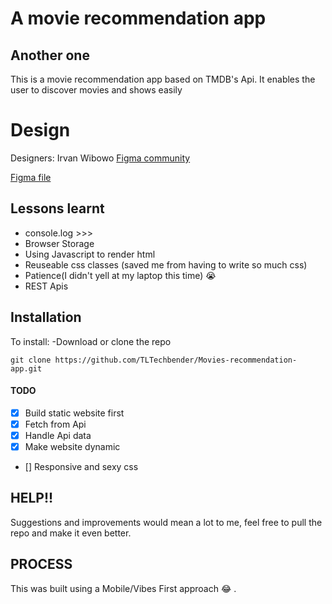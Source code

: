 # A movie recommendation app

## Another one
This is a movie recommendation app based on TMDB's Api.
It enables the user to discover movies and shows easily

# Design
Designers: Irvan Wibowo [Figma community](https://www.figma.com/@irvanwibowo) 

  [Figma file](https://www.figma.com/community/file/1240798278313263254)



## Lessons learnt
* console.log >>>
* Browser Storage
* Using Javascript to render html
* Reuseable css classes (saved me from having to write so much css)
* Patience(I didn't yell at my laptop this time) 😭 
* REST Apis



## Installation
 To install:
 -Download or clone the repo
 ```
git clone https://github.com/TLTechbender/Movies-recommendation-app.git
 ```

#### TODO
- [X] Build static website first
- [X] Fetch from Api
- [X] Handle Api data 
- [X] Make website dynamic
- [] Responsive and sexy css

 ## HELP!!
Suggestions and improvements would mean a lot to me, feel free to pull the repo and make it even better.



 ## PROCESS
 This was built using a Mobile/Vibes First approach 😂 .
 
